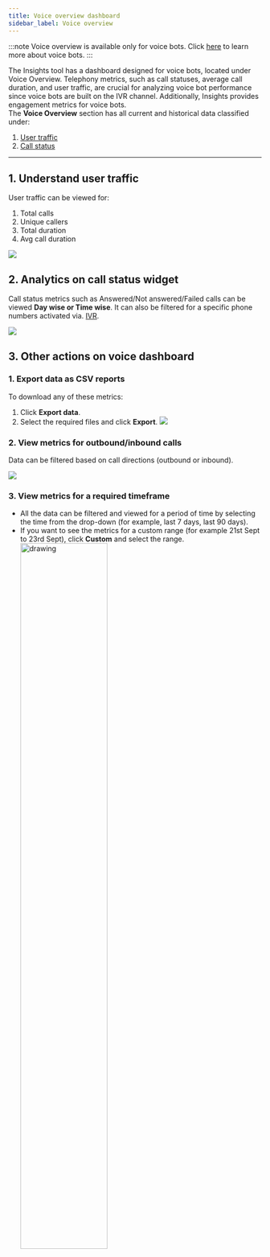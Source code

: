 ```yaml
---
title: Voice overview dashboard
sidebar_label: Voice overview
---
```


:::note
Voice overview is available only for voice bots. Click [here](https://docs.yellow.ai/docs/cookbooks/voice-as-channel/overview) to learn more about voice bots.
:::

The Insights tool has a dashboard designed for voice bots, located under Voice Overview. Telephony metrics, such as call statuses, average call duration, and user traffic, are crucial for analyzing voice bot performance since voice bots are built on the IVR channel. Additionally, Insights provides engagement metrics for voice bots.   
The **Voice Overview** section has all current and historical data classified under: 
1. [User traffic](#1)
2. [Call status](#2)

----------
  

## <a name="1"></a> 1. Understand user traffic

User traffic can be viewed for:
1. Total calls
2. Unique callers
3. Total duration
4. Avg call duration

![](https://i.imgur.com/YByBurN.png)


## <a name="2"></a> 2. Analytics on call status widget 

Call status metrics such as Answered/Not answered/Failed calls can be viewed **Day wise or Time wise**. It can also be filtered for a specific phone numbers activated via. [IVR](https://docs.yellow.ai/docs/platform_concepts/channelConfiguration/Ivr).

![](https://i.imgur.com/dqkvfnP.png)

  
## 3. Other actions on voice dashboard 
  
### 1. Export data as CSV reports

To download any of these metrics:

1. Click **Export data**.
2. Select the required files and click **Export**.
  ![](https://i.imgur.com/BxCzp27.png)
  
### 2. View metrics for outbound/inbound calls

Data can be filtered based on call directions (outbound or inbound).

![](https://i.imgur.com/7L0RLuU.png)


### 3. View metrics for a required timeframe

- All the data can be filtered and viewed for a period of time by selecting the time from the drop-down (for example, last 7 days, last 90 days).
- If you want to see the metrics for a custom range (for example 21st Sept to 23rd Sept), click **Custom** and select the range.
  <img src="https://i.imgur.com/eT2EN5L.png" alt="drawing" width="60%"/>



  
  

